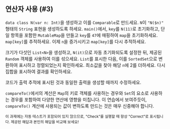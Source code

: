 ## 연산자 사용 (#3)

`data class N(var n: Int)`을 생성하고 이를 `Comparable`로 만드세요. `N`이 `"N($n)"` 형태의 `String` 표현을 생성하도록 하세요. `main()`에서, `key`를 `N(11)`로 초기화하고, 단일 항목을 포함한 `MutableMap`을 만들고 `key`를 `47`에 매핑하여 `map`을 초기화하세요. `map[key]`를 추적하세요. 이제 `n`을 증가시키고 `map[key]`를 다시 추적하세요.

크기가 다섯인 `List<N>`을 생성하고, `N(it)`으로 자동 초기화되도록 설정한 뒤, 제공된 `Random` 객체를 사용하여 이를 섞으세요. `List`를 표시한 다음, 이를 `SortedSet`으로 변환하여 표시하고 정렬되었는지 확인하세요. 최소값을 찾아 해당 `n`에 2를 더하세요. 다시 집합을 표시하여 결과를 확인하세요.

코드가 출력 추적에 표시된 것과 동일한 출력을 생성할 때까지 수정하세요.

`compareTo()`에서의 계산은 `Map`의 키로 객체를 사용하는 경우와 `Set`의 요소로 사용하는 경우를 포함하여 다양한 연산에 영향을 미칩니다. 이 연습에서 보여주듯이, `compareTo()` 계산에 사용되는 값이 변하도록 만드는 것은 매우 신중해야 합니다.

<sub> 이 과제에는 자동 테스트가 포함되어 있지 않으므로, "Check"를 실행할 때 항상 "Correct"로 표시됩니다. 제공된 해답과 본인의 해답을 비교해 보세요! </sub>